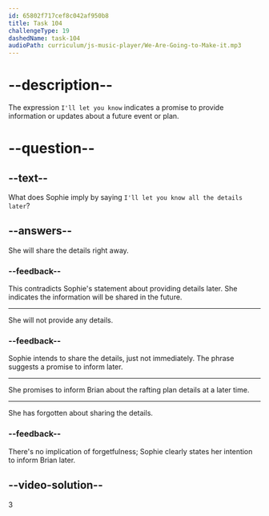 ```yaml
---
id: 65802f717cef8c042af950b8
title: Task 104
challengeType: 19
dashedName: task-104
audioPath: curriculum/js-music-player/We-Are-Going-to-Make-it.mp3
---
```


<!--
AUDIO REFERENCE:
Sophie: Great! We'll have a lot of fun. I'll let you know all the details later.
-->

# --description--

The expression `I'll let you know` indicates a promise to provide information or updates about a future event or plan.

# --question--

## --text--

What does Sophie imply by saying `I'll let you know all the details later`?

## --answers--

She will share the details right away.

### --feedback--

This contradicts Sophie's statement about providing details later. She indicates the information will be shared in the future.

---

She will not provide any details.

### --feedback--

Sophie intends to share the details, just not immediately. The phrase suggests a promise to inform later.

---

She promises to inform Brian about the rafting plan details at a later time.

---

She has forgotten about sharing the details.

### --feedback--

There's no implication of forgetfulness; Sophie clearly states her intention to inform Brian later.

## --video-solution--

3
